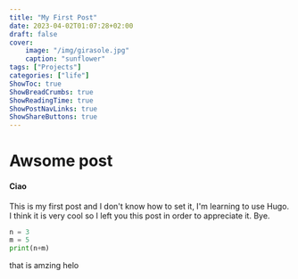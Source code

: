 ```yaml
---
title: "My First Post"
date: 2023-04-02T01:07:28+02:00
draft: false
cover:
    image: "/img/girasole.jpg"
    caption: "sunflower"
tags: ["Projects"]
categories: ["life"]
ShowToc: true
ShowBreadCrumbs: true
ShowReadingTime: true
ShowPostNavLinks: true
ShowShareButtons: true
---
```


# Awsome post
#### Ciao

This is my first post and I don't know how to set it, I'm learning to use Hugo. I think it is very cool so I left you this post in order to appreciate it. Bye.

```python
n = 3
m = 5
print(n+m)
````
that is amzing helo